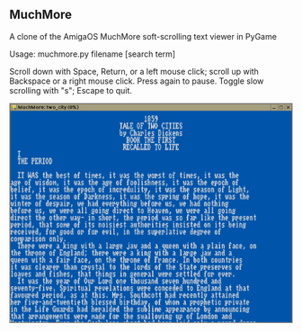 ## MuchMore

A clone of the AmigaOS MuchMore soft-scrolling text viewer in PyGame

Usage: muchmore.py filename [search term]

Scroll down with Space, Return, or a left mouse click; scroll up with
Backspace or a right mouse click. Press again to pause.
Toggle slow scrolling with "s"; Escape to quit.

![screenshot](screenshot.png "MuchMore screenshot")
